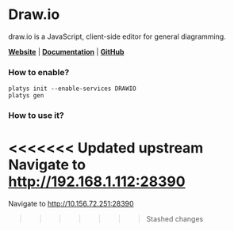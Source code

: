 # Draw.io

draw.io is a JavaScript, client-side editor for general diagramming.

**[Website](https://www.drawio.com/)** | **[Documentation](https://www.drawio.com)** | **[GitHub](https://github.com/jgraph/drawio)**

### How to enable?

```
platys init --enable-services DRAWIO
platys gen
```

### How to use it?

<<<<<<< Updated upstream
Navigate to <http://192.168.1.112:28390>
=======
Navigate to <http://10.156.72.251:28390>
>>>>>>> Stashed changes

